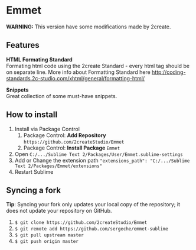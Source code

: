 # Emmet

**WARNING:** This version have some modifications made by 2create.

## Features

**HTML Formating Standard**  
Formating html code using the 2create Standard - every html tag should be on separate line. More info about Formatting Standard here http://coding-standards.2c-studio.com/xhtml/general/formatting-html/

**Snippets**  
Great collection of some must-have snippets.

## How to install
1. Install via Package Control
	1. Package Control: **Add Repository** ```https://github.com/2createStudio/Emmet```
	2. Package Control: **Install Package** ```Emmet```
2. Open ```C:/.../Sublime Text 2/Packages/User/Emmet.sublime-settings```
3. Add or Change the extension path ```"extensions_path": "C:/.../Sublime Text 2/Packages/Emmet/extensions"```
4. Restart Sublime

## Syncing a fork
**Tip**: Syncing your fork only updates your local copy of the repository; it does not update your repository on GitHub.

1. ``$ git clone https://github.com/2createStudio/Emmet``
2. ``$ git remote add https://github.com/sergeche/emmet-sublime``
3. ``$ git pull upstream master``
4. ``$ git push origin master``


